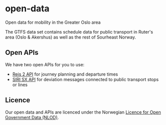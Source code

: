 # open-data
Open data for mobility in the Greater Oslo area

The GTFS data set contains schedule data for public transport in Ruter's area (Oslo & Akershus) as well as the rest of Sourheast Norway.

## Open APIs

We have two open APIs for you to use:
* [Reis 2 API](http://reisapi.ruter.no/help) for journey planning and departure times
* [SIRI SX API](http://sirisx.ruter.no/help) for deviation messages connected to public transport stops or lines

## Licence
Our open data and APIs are licenced under the Norwegian [Licence for Open Government Data (NLOD)](http://data.norge.no/nlod/en).
